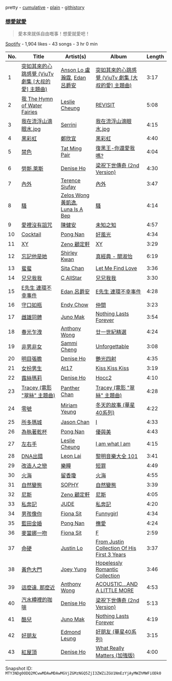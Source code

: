 pretty - [cumulative](/playlists/cumulative/37i9dQZF1DWVrewvmoU2pr.md) - [plain](/playlists/plain/37i9dQZF1DWVrewvmoU2pr) - [githistory](https://github.githistory.xyz/mackorone/spotify-playlist-archive/blob/main/playlists/plain/37i9dQZF1DWVrewvmoU2pr)

### [想愛就愛](https://open.spotify.com/playlist/37i9dQZF1DWVrewvmoU2pr)

> 愛本來就係自由嘅事！想愛就愛吧！

[Spotify](https://open.spotify.com/user/spotify) - 1,904 likes - 43 songs - 3 hr 0 min

| No. | Title | Artist(s) | Album | Length |
|---|---|---|---|---|
| 1 | [突如其來的心跳感覺 \(ViuTv 劇集 \[大叔的愛\] 主題曲\)](https://open.spotify.com/track/596MqWmYLojkoFvgygAteu) | [Anson Lo 盧瀚霆](https://open.spotify.com/artist/2G4Ntbg3dYqkUAGrMUZ0U7), [Edan 呂爵安](https://open.spotify.com/artist/5jewGMrZtMNJk5OsZ61Cpo) | [突如其來的心跳感覺 \(ViuTv 劇集 \[大叔的愛\] 主題曲\)](https://open.spotify.com/album/1GtTUDJrBUbRACKrBmmVTC) | 3:17 |
| 2 | [我 The Hymn of Water Fairies](https://open.spotify.com/track/3owv9sjIEcVEmlzuqn2Ice) | [Leslie Cheung](https://open.spotify.com/artist/2g0QLUYku8AuPVK2udRV7i) | [REVISIT](https://open.spotify.com/album/05tspedDVm17HyfEJJ1E0R) | 5:08 |
| 3 | [我在流浮山滴眼水.jpg](https://open.spotify.com/track/5x9Clj56YLmklm3Zikx2iF) | [Serrini](https://open.spotify.com/artist/0u3m5Sy2zsq4Gk0aduH9s7) | [我在流浮山滴眼水.jpg](https://open.spotify.com/album/4O5Xl1fqOvpIfahlYWWndA) | 4:15 |
| 4 | [黑彩虹](https://open.spotify.com/track/2ATEmEBB0ZToPtkOSZonOM) | [鄭欣宜](https://open.spotify.com/artist/5IGAOhMJTKNeknCPZOs6Eb) | [黑彩虹](https://open.spotify.com/album/4uzmbnvaVTJ1CU1MNJNeqE) | 4:40 |
| 5 | [禁色](https://open.spotify.com/track/4w58z1FlaaVsi75HUfS0NC) | [Tat Ming Pair](https://open.spotify.com/artist/2cvtzIo0OSIAkyr7LisIT6) | [復黑王\-你還愛我嗎?](https://open.spotify.com/album/7ALLotqAN9o72KeBEPGB1X) | 4:04 |
| 6 | [勞斯.萊斯](https://open.spotify.com/track/37JJeZrHX3fsk2sdCkdiMN) | [Denise Ho](https://open.spotify.com/artist/4yN0M1P08hXwuDi81G6O5U) | [梁祝下世傳奇 \(2nd Version\)](https://open.spotify.com/album/26NCYcvfFhRwQeyJTK4iOG) | 4:30 |
| 7 | [內外](https://open.spotify.com/track/0GLxavYdjEYvGx9eN3lDv4) | [Terence Siufay](https://open.spotify.com/artist/3AemIC066y8n3TetXWkVoE) | [內外](https://open.spotify.com/album/1dMVJFOcO7aaDbrxyPuBqL) | 3:47 |
| 8 | [騷](https://open.spotify.com/track/34DwldJDRq2Qi3aQatDTWZ) | [Zelos Wong 黃凱逸](https://open.spotify.com/artist/7q8BUwEEDO6iayv3AUq9bv), [Luna Is A Bep](https://open.spotify.com/artist/5ltDGYW0Lwwp4ZZoz4q3r8) | [騷](https://open.spotify.com/album/4MRHE6v3nBWgTRMYV1WNbE) | 4:14 |
| 9 | [愛裡沒有詛咒](https://open.spotify.com/track/2fTrrUb3Yl4zMt2ILLsLGJ) | [陳健安](https://open.spotify.com/artist/5g1lCXhXTqGf2QNpyQXh9S) | [未知之知](https://open.spotify.com/album/7CkuTVTU8VfAVulHisPZDl) | 4:57 |
| 10 | [Cocktail](https://open.spotify.com/track/3fpZCgUe70u50OJMbpM84S) | [Pong Nan](https://open.spotify.com/artist/6G7bdG4rBz6OQgKudNjoGL) | [好風光](https://open.spotify.com/album/2olyf0rTeI1FNoU8mSTPAx) | 4:34 |
| 11 | [XY](https://open.spotify.com/track/0SWutMMPzxvXjEOWE4k7hG) | [Zeno 顧定軒](https://open.spotify.com/artist/2gYJz5eXlBCxVDKodgl9BK) | [XY](https://open.spotify.com/album/3UipNYaJ8PHiwlsvGRhhE9) | 3:29 |
| 12 | [忘記他是她](https://open.spotify.com/track/49nQLxouxKOMV9aZ99NQ4z) | [Shirley Kwan](https://open.spotify.com/artist/14hV8HTKYMZ5nzeaLdLp63) | [真經典 \- 關淑怡](https://open.spotify.com/album/5X5ylqnYZDkNqu58BKf8hl) | 6:19 |
| 13 | [蜚蜚](https://open.spotify.com/track/5LauAY4lEriiCul4br4Hz6) | [Sita Chan](https://open.spotify.com/artist/42FjIZQ8ICjxyXedscgA2n) | [Let Me Find Love](https://open.spotify.com/album/7o7YbsS8u22o2fxLbh1eCv) | 3:36 |
| 14 | [兄兄我我](https://open.spotify.com/track/438FTqxtcW4SlUvgMu63Qw) | [C AllStar](https://open.spotify.com/artist/0ip5ivJzpy0v4DWVVKxc4D) | [兄兄我我](https://open.spotify.com/album/3DL0z3VVG7978R6vnON3my) | 3:30 |
| 15 | [E先生 連環不幸事件](https://open.spotify.com/track/06sDxr7MbbwFyTP1f6rvvl) | [Edan 呂爵安](https://open.spotify.com/artist/5jewGMrZtMNJk5OsZ61Cpo) | [E先生 連環不幸事件](https://open.spotify.com/album/3BigkQlwdh92lAgiPtd1Ko) | 4:28 |
| 16 | [守口如瓶](https://open.spotify.com/track/3rZVW1QkoFmrEeZvV5qhzp) | [Endy Chow](https://open.spotify.com/artist/5r0xeBSRKRJ5Dm63XzTZhE) | [仲間](https://open.spotify.com/album/6YVD5g8jj29N54Rx4WdgEY) | 3:23 |
| 17 | [雌雄同體](https://open.spotify.com/track/5GUJ3zBhqMuyTLKU7nV74H) | [Juno Mak](https://open.spotify.com/artist/6YlGm6QDrC3TOknYcHjt62) | [Nothing Lasts Forever](https://open.spotify.com/album/5CyypeOKTQJsDHXSuRvv47) | 3:54 |
| 18 | [春光乍洩](https://open.spotify.com/track/5PKot0y16MMgrOZD4HL385) | [Anthony Wong](https://open.spotify.com/artist/16J0pDSrYEctKiVYogq2aI) | [廿一世紀精選](https://open.spotify.com/album/1YOynn6PjM1NnCnBRLuv2S) | 4:24 |
| 19 | [非男非女](https://open.spotify.com/track/36P0MXLB4ILaUWATujKpC9) | [Sammi Cheng](https://open.spotify.com/artist/3XCnp5UV5wnNw49Xuka9qH) | [Unforgettable](https://open.spotify.com/album/4AL7IV50ypxAtFtr0Z4RcC) | 3:08 |
| 20 | [明目張膽](https://open.spotify.com/track/0w8s03MKvuLmK8CozWJCQu) | [Denise Ho](https://open.spotify.com/artist/4yN0M1P08hXwuDi81G6O5U) | [艷光四射](https://open.spotify.com/album/3z50Y8A5d5jz63vaYBnnU7) | 4:35 |
| 21 | [女扮男生](https://open.spotify.com/track/7d9ZAKEgMVblPNtpLo3FVM) | [At17](https://open.spotify.com/artist/21Ep61xfoCPTDMMPPy0i0z) | [Kiss Kiss Kiss](https://open.spotify.com/album/5HvlYZNXVsXYkFQZHgrBI1) | 3:19 |
| 22 | [露絲瑪莉](https://open.spotify.com/track/4C1VIpqOXpJB1BLKEhgibv) | [Denise Ho](https://open.spotify.com/artist/4yN0M1P08hXwuDi81G6O5U) | [Hocc2](https://open.spotify.com/album/1PdlpIshEOqK48gms7JFd7) | 4:10 |
| 23 | [Tracey \(電影 "翠絲" 主題曲\)](https://open.spotify.com/track/4lmOXmwygGpCEwXqXryY6B) | [Panther Chan](https://open.spotify.com/artist/3jS58yKkLzOd8S8IHyCsEm) | [Tracey \(電影 "翠絲" 主題曲\)](https://open.spotify.com/album/5yefkK2l2VvSAdlHajtDSz) | 4:28 |
| 24 | [零號](https://open.spotify.com/track/0alSLVdL0m3O8zUy8fD1uo) | [Miriam Yeung](https://open.spotify.com/artist/1rxk3vAYWeiBD2Q6FCezcl) | [冬天的故事 \(華星40系列\)](https://open.spotify.com/album/4mgsBSKSmer8VjDicsPkHA) | 4:22 |
| 25 | [所多瑪城](https://open.spotify.com/track/5mZvhNrysYiVrPkyY4PA9y) | [Jason Chan](https://open.spotify.com/artist/1IDuSpntFl2Mutofvrrutc) | [I](https://open.spotify.com/album/6wpRUmSoeOH4Swnowg54ok) | 4:33 |
| 26 | [為執著乾杯](https://open.spotify.com/track/3M5PrIAH4Yf6lY5jW8Pb8r) | [Pong Nan](https://open.spotify.com/artist/6G7bdG4rBz6OQgKudNjoGL) | [優與美](https://open.spotify.com/album/73Uc3X9FyWO8WalEN3cghC) | 4:43 |
| 27 | [左右手](https://open.spotify.com/track/78AQlcD4vmJap3xJKAFb9t) | [Leslie Cheung](https://open.spotify.com/artist/2g0QLUYku8AuPVK2udRV7i) | [I am what I am](https://open.spotify.com/album/5AwQPb2mVsTaLGLMCMJgqI) | 4:15 |
| 28 | [DNA出錯](https://open.spotify.com/track/3v7I5i3ftuEZ0JJNgcrD8j) | [Leon Lai](https://open.spotify.com/artist/0ubIxkefJsoYY8JXc2HJoa) | [黎明音樂大全 101](https://open.spotify.com/album/2UFGVSPUNQ13FYv2FDQiM3) | 3:41 |
| 29 | [改造人之戀](https://open.spotify.com/track/1EMIWxkveOpQRQzQjINyJp) | [樂瞳](https://open.spotify.com/artist/0MtnIthBQRDmzIzcqwB2Ck) | [短罪](https://open.spotify.com/album/02N1sXjUD45kIo5zlFnXsr) | 4:49 |
| 30 | [火海](https://open.spotify.com/track/2A4bsoid4UOsxaxZFdfV73) | [留香瓊](https://open.spotify.com/artist/58zAtNxBTtRpnwe9bwQaQN) | [火海](https://open.spotify.com/album/30fW4yZKzTaLnzKssLlcEi) | 4:55 |
| 31 | [自然變態](https://open.spotify.com/track/4qXWCG925X5KsC4a0yuApZ) | [SOPHY](https://open.spotify.com/artist/5Hx1PRV6i7vQdc8gAGE8eq) | [自然變態](https://open.spotify.com/album/5qqDeDjCxJ7ZTgUB6JCCs5) | 3:39 |
| 32 | [尼斯](https://open.spotify.com/track/0e0mQ0D5oPkGeTOvTWqVfg) | [Zeno 顧定軒](https://open.spotify.com/artist/2gYJz5eXlBCxVDKodgl9BK) | [尼斯](https://open.spotify.com/album/5623cWq9MXmzS6E6YUWxcf) | 4:05 |
| 33 | [私奔記](https://open.spotify.com/track/0XRRL7HKdhOF3AADcuZ4mE) | [JUDE](https://open.spotify.com/artist/0fs8Z11YQwRDEhdgRXoi4q) | [私奔記](https://open.spotify.com/album/5WcEqKh7qlndDxeUdM1Evz) | 4:20 |
| 34 | [男孩像你](https://open.spotify.com/track/0Yi8lfqXkblPopcXNUZlha) | [Fiona Sit](https://open.spotify.com/artist/0tqxh7MvZ301BVW4e0p3Sa) | [Funnygirl](https://open.spotify.com/album/2TnnjbuiDL5MMkvCmfvhvr) | 4:34 |
| 35 | [藍田金婚](https://open.spotify.com/track/0xeWZtBCK8fuf7Xp4KoRFI) | [Pong Nan](https://open.spotify.com/artist/6G7bdG4rBz6OQgKudNjoGL) | [撫愛](https://open.spotify.com/album/4u7KOwUYFykiVaEOIZJObH) | 4:24 |
| 36 | [麥當娜一吻](https://open.spotify.com/track/59zq7SZWp8iUgB8474qHTD) | [Fiona Sit](https://open.spotify.com/artist/0tqxh7MvZ301BVW4e0p3Sa) | [F](https://open.spotify.com/album/36ltQ6pWG0YtsqMXdt8h5F) | 2:59 |
| 37 | [命硬](https://open.spotify.com/track/47RgWWTJno746wCInL4gQz) | [Justin Lo](https://open.spotify.com/artist/3lva01D3HtmlEKjuxAZ7bC) | [From Justin Collection Of His First 3 Years](https://open.spotify.com/album/6pXr9g9r0p4Q32xJoBGKp1) | 3:37 |
| 38 | [黃色大門](https://open.spotify.com/track/2WkZMfC3eTYciJrhXD7vQb) | [Joey Yung](https://open.spotify.com/artist/2zzKlxMsKTPMsZacZCPRNA) | [Hopelessly Romantic Collection](https://open.spotify.com/album/5YKPJa7K3n7TtLZHvr3UkB) | 3:46 |
| 39 | [這麼遠, 那麼近](https://open.spotify.com/track/3al25dOepUordzWk36dz7r) | [Anthony Wong](https://open.spotify.com/artist/16J0pDSrYEctKiVYogq2aI) | [ACOUSTIC…AND A LITTLE MORE](https://open.spotify.com/album/0sEHOciFFpApBnZnBssZOe) | 4:53 |
| 40 | [汽水樽裡的咖啡](https://open.spotify.com/track/5B8OFNe5x4NLNX2MIsi8Lo) | [Denise Ho](https://open.spotify.com/artist/4yN0M1P08hXwuDi81G6O5U) | [梁祝下世傳奇 \(2nd Version\)](https://open.spotify.com/album/26NCYcvfFhRwQeyJTK4iOG) | 5:13 |
| 41 | [酷兒](https://open.spotify.com/track/5RibIH8j3FNOpJDBbyJWJs) | [Juno Mak](https://open.spotify.com/artist/6YlGm6QDrC3TOknYcHjt62) | [Nothing Lasts Forever](https://open.spotify.com/album/5CyypeOKTQJsDHXSuRvv47) | 4:19 |
| 42 | [好朋友](https://open.spotify.com/track/0b110tCRwwA7Z7BD1qGM6f) | [Edmond Leung](https://open.spotify.com/artist/1THfyLd3iyJYJ6X2U36K0y) | [好朋友 \(華星40系列\)](https://open.spotify.com/album/5wYJgrAPKb6xreuSMyYVpO) | 3:15 |
| 43 | [紅屋頂](https://open.spotify.com/track/6BSlsvHQiJw9XuqAAHqUrS) | [Denise Ho](https://open.spotify.com/artist/4yN0M1P08hXwuDi81G6O5U) | [What Really Matters \(加強版\)](https://open.spotify.com/album/3Dg9TeDh6zX0604z9T2AIh) | 4:00 |

Snapshot ID: `MTY3NDg0ODQ2MCwwMDAwMDAwMGVjZGMzNGQ5ZjI3ZWZiZGU1NmEzYjAyMWZhMWFiODk0`
